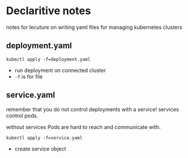 # Declaritive notes

notes for lecuture on writing yaml files for managing kubernetes clusters

## deployment.yaml

`kubectl apply -f=deployment.yaml`
- run deployment on connected cluster
- `-f` is for file


## service.yaml

remember that you do not control deployments with a service! 
services control pods.

without services Pods are hard to reach and communicate with.


`kubectl apply -f=service.yaml`
- create service object



